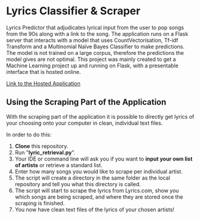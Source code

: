 # Lyrics Classifier & Scraper
Lyrics Predictor that adjudicates lyrical input from the user to pop songs from the 90s along with a link to the song. The application runs on a Flask server that interacts with a model that uses CountVectorisation, Tf-idf Transform and a Multinomial Naïve Bayes Classifier to make predictions. The model is not trained on a large corpus, therefore the predictions the model gives are not optimal. This project was mainly created to get a Machine Learning project up and running on Flask, with a presentable interface that is hosted online.


[Link to the Hosted Application](http://nicolaiai.pythonanywhere.com/)


## Using the Scraping Part of the Application
With the scraping part of the application it is possible to directly get lyrics of your choosing onto your computer in clean, individual text files.

In order to do this:

1. **Clone** this repository.
2. Run "**lyric_retrieval.py**".
3. Your IDE or command line will ask you if you want to **input your own list of artists** or retrieve a standard list.
4. Enter how many songs you would like to scrape per individual artist.
5. The script will create a directory in the same folder as the local repository and tell you what this directory is called.
6. The script will start to scrape the lyrics from Lyrics.com, show you which songs are being scraped, and where they are stored once the scraping is finished.
7. You now have clean text files of the lyrics of your chosen artists!
